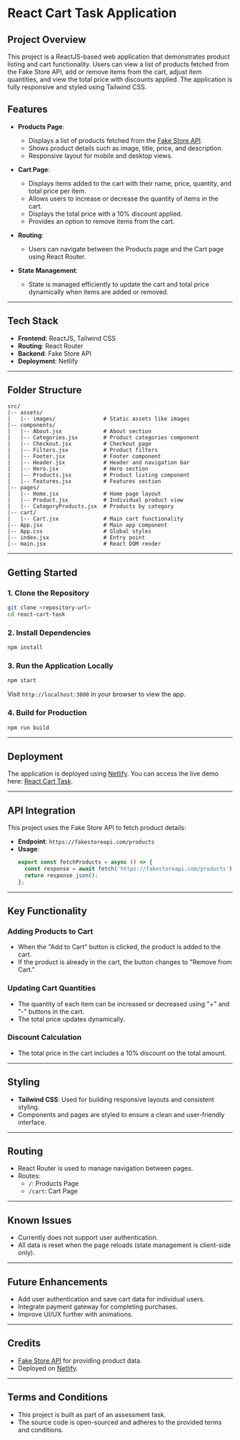 # React Cart Task Application

## **Project Overview**
This project is a ReactJS-based web application that demonstrates product listing and cart functionality. Users can view a list of products fetched from the Fake Store API, add or remove items from the cart, adjust item quantities, and view the total price with discounts applied. The application is fully responsive and styled using Tailwind CSS.

## **Features**
- **Products Page**:
  - Displays a list of products fetched from the [Fake Store API](https://fakestoreapi.com/).
  - Shows product details such as image, title, price, and description.
  - Responsive layout for mobile and desktop views.

- **Cart Page**:
  - Displays items added to the cart with their name, price, quantity, and total price per item.
  - Allows users to increase or decrease the quantity of items in the cart.
  - Displays the total price with a 10% discount applied.
  - Provides an option to remove items from the cart.

- **Routing**:
  - Users can navigate between the Products page and the Cart page using React Router.

- **State Management**:
  - State is managed efficiently to update the cart and total price dynamically when items are added or removed.

---

## **Tech Stack**
- **Frontend**: ReactJS, Tailwind CSS
- **Routing**: React Router
- **Backend**: Fake Store API
- **Deployment**: Netlify

---

## **Folder Structure**
```
src/
|-- assets/
|   |-- images/               # Static assets like images
|-- components/
|   |-- About.jsx             # About section
|   |-- Categories.jsx        # Product categories component
|   |-- Checkout.jsx          # Checkout page
|   |-- Filters.jsx           # Product filters
|   |-- Footer.jsx            # Footer component
|   |-- Header.jsx            # Header and navigation bar
|   |-- Hero.jsx              # Hero section
|   |-- Products.jsx          # Product listing component
|   |-- Features.jsx          # Features section
|-- pages/
|   |-- Home.jsx              # Home page layout
|   |-- Product.jsx           # Individual product view
|   |-- CategoryProducts.jsx  # Products by category
|-- cart/
|   |-- Cart.jsx              # Main cart functionality
|-- App.jsx                   # Main app component
|-- App.css                   # Global styles
|-- index.jsx                 # Entry point
|-- main.jsx                  # React DOM render
```

---

## **Getting Started**

### **1. Clone the Repository**
```bash
git clone <repository-url>
cd react-cart-task
```

### **2. Install Dependencies**
```bash
npm install
```

### **3. Run the Application Locally**
```bash
npm start
```
Visit `http://localhost:3000` in your browser to view the app.

### **4. Build for Production**
```bash
npm run build
```

---

## **Deployment**
The application is deployed using [Netlify](https://www.netlify.com/). You can access the live demo here: [React Cart Task](https://cartifyecom.netlify.app).

---

## **API Integration**
This project uses the Fake Store API to fetch product details:
- **Endpoint**: `https://fakestoreapi.com/products`
- **Usage**:
  ```javascript
  export const fetchProducts = async () => {
    const response = await fetch('https://fakestoreapi.com/products');
    return response.json();
  };
  ```

---

## **Key Functionality**

### **Adding Products to Cart**
- When the "Add to Cart" button is clicked, the product is added to the cart.
- If the product is already in the cart, the button changes to "Remove from Cart."

### **Updating Cart Quantities**
- The quantity of each item can be increased or decreased using "+" and "-" buttons in the cart.
- The total price updates dynamically.

### **Discount Calculation**
- The total price in the cart includes a 10% discount on the total amount.

---

## **Styling**
- **Tailwind CSS**: Used for building responsive layouts and consistent styling.
- Components and pages are styled to ensure a clean and user-friendly interface.

---

## **Routing**
- React Router is used to manage navigation between pages.
- Routes:
  - `/`: Products Page
  - `/cart`: Cart Page

---

## **Known Issues**
- Currently does not support user authentication.
- All data is reset when the page reloads (state management is client-side only).

---

## **Future Enhancements**
- Add user authentication and save cart data for individual users.
- Integrate payment gateway for completing purchases.
- Improve UI/UX further with animations.

---

## **Credits**
- [Fake Store API](https://fakestoreapi.com/) for providing product data.
- Deployed on [Netlify](https://www.netlify.com/).

---

## **Terms and Conditions**
- This project is built as part of an assessment task.
- The source code is open-sourced and adheres to the provided terms and conditions.

